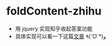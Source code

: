 # foldContent-zhihu
* 用 jquery 实现知乎收起答案功能
* 具体实现可以看一下这篇[文章](https://segmentfault.com/a/1190000007503399) ٩(ˊᗜˋ*)و
